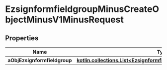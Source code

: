 
# EzsignformfieldgroupMinusCreateObjectMinusV1MinusRequest

## Properties
Name | Type | Description | Notes
------------ | ------------- | ------------- | -------------
**aObjEzsignformfieldgroup** | [**kotlin.collections.List&lt;EzsignformfieldgroupMinusRequestCompound&gt;**](EzsignformfieldgroupMinusRequestCompound.md) |  | 



